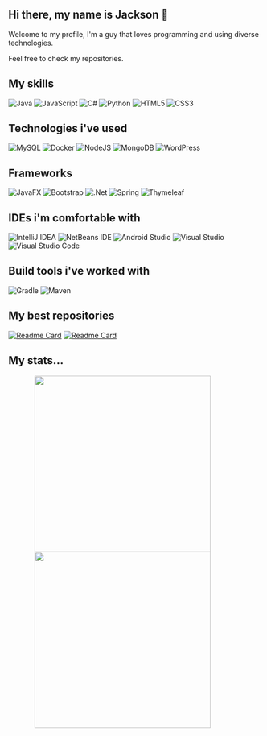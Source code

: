 ## Hi there, my name is Jackson 👋

Welcome to my profile, I'm a guy that loves programming and using diverse technologies.

Feel free to check my repositories.


## My skills
![Java](https://img.shields.io/badge/java-%23ED8B00.svg?style=for-the-badge&logo=openjdk&logoColor=white)
![JavaScript](https://img.shields.io/badge/javascript-%23323330.svg?style=for-the-badge&logo=javascript&logoColor=%23F7DF1E)
![C#](https://img.shields.io/badge/c%23-%23239120.svg?style=for-the-badge&logo=csharp&logoColor=white)
![Python](https://img.shields.io/badge/python-3670A0?style=for-the-badge&logo=python&logoColor=ffdd54)
![HTML5](https://img.shields.io/badge/html5-%23E34F26.svg?style=for-the-badge&logo=html5&logoColor=white)
![CSS3](https://img.shields.io/badge/css3-%231572B6.svg?style=for-the-badge&logo=css3&logoColor=white)


## Technologies i've used
![MySQL](https://img.shields.io/badge/mysql-4479A1.svg?style=for-the-badge&logo=mysql&logoColor=white)
![Docker](https://img.shields.io/badge/docker-%230db7ed.svg?style=for-the-badge&logo=docker&logoColor=white)
![NodeJS](https://img.shields.io/badge/node.js-6DA55F?style=for-the-badge&logo=node.js&logoColor=white)
![MongoDB](https://img.shields.io/badge/MongoDB-%234ea94b.svg?style=for-the-badge&logo=mongodb&logoColor=white)
![WordPress](https://img.shields.io/badge/WordPress-%23117AC9.svg?style=for-the-badge&logo=WordPress&logoColor=white)


## Frameworks
![JavaFX](https://img.shields.io/badge/javafx-%23FF0000.svg?style=for-the-badge&logo=javafx&logoColor=white)
![Bootstrap](https://img.shields.io/badge/bootstrap-%238511FA.svg?style=for-the-badge&logo=bootstrap&logoColor=white)
![.Net](https://img.shields.io/badge/.NET-5C2D91?style=for-the-badge&logo=.net&logoColor=white)
![Spring](https://img.shields.io/badge/spring-%236DB33F.svg?style=for-the-badge&logo=spring&logoColor=white)
![Thymeleaf](https://img.shields.io/badge/Thymeleaf-%23005C0F.svg?style=for-the-badge&logo=Thymeleaf&logoColor=white)


## IDEs i'm comfortable with
![IntelliJ IDEA](https://img.shields.io/badge/IntelliJIDEA-000000.svg?style=for-the-badge&logo=intellij-idea&logoColor=white)
![NetBeans IDE](https://img.shields.io/badge/NetBeansIDE-1B6AC6.svg?style=for-the-badge&logo=apache-netbeans-ide&logoColor=white)
![Android Studio](https://img.shields.io/badge/android%20studio-346ac1?style=for-the-badge&logo=android%20studio&logoColor=white)
![Visual Studio](https://img.shields.io/badge/Visual%20Studio-5C2D91.svg?style=for-the-badge&logo=visual-studio&logoColor=white)
![Visual Studio Code](https://img.shields.io/badge/Visual%20Studio%20Code-0078d7.svg?style=for-the-badge&logo=visual-studio-code&logoColor=white)


## Build tools i've worked with
![Gradle](https://img.shields.io/badge/Gradle-02303A.svg?style=for-the-badge&logo=Gradle&logoColor=white)
![Maven](https://img.shields.io/badge/apachemaven-C71A36.svg?style=for-the-badge&logo=apachemaven&logoColor=white)


## My best repositories
[![Readme Card](https://github-stats.tonimatas.dev/api/pin/?username=jamarten291&repo=SillyBot-Minecraft-Assistant&theme=tokyonight)](https://github.com/jamarten291/SillyBot-Minecraft-Assistant)
[![Readme Card](https://github-stats.tonimatas.dev/api/pin/?username=jamarten291&repo=BrickBreakerGame&theme=tokyonight)](https://github.com/jamarten291/BrickBreakerGame)


## My stats...
<div style="
      width: 400px;
      display: block;
      margin-left: auto;
      margin-right: auto;
    ">
  <a href="https://github.com/anuraghazra/convoychat">
    <img height=350 align="center" src="https://github-stats.tonimatas.dev/api/top-langs/?username=jamarten291&size_weight=0.5&count_weight=0.5&layout=pie&theme=radical" />
    <img width="350" align="center" src="https://github-stats.tonimatas.dev/api?username=jamarten291&show_icons=true&include_all_commits=true&hide_border=true&number_format=long&show=reviews,prs_merged,prs_merged_percentage&theme=radical" />
    <br>
  </a>
</div>

